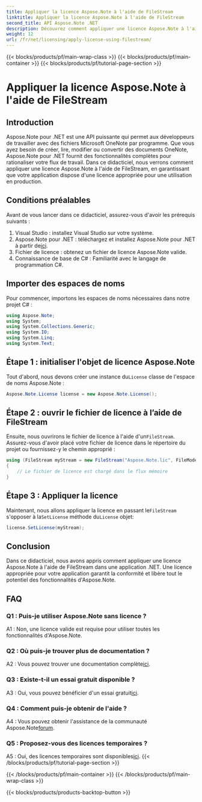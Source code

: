 ```yaml
---
title: Appliquer la licence Aspose.Note à l'aide de FileStream
linktitle: Appliquer la licence Aspose.Note à l'aide de FileStream
second_title: API Aspose.Note .NET
description: Découvrez comment appliquer une licence Aspose.Note à l'aide de FileStream dans vos applications .NET pour une intégration transparente.
weight: 12
url: /fr/net/licensing/apply-license-using-filestream/
---
```


{{< blocks/products/pf/main-wrap-class >}}
{{< blocks/products/pf/main-container >}}
{{< blocks/products/pf/tutorial-page-section >}}

# Appliquer la licence Aspose.Note à l'aide de FileStream

## Introduction

Aspose.Note pour .NET est une API puissante qui permet aux développeurs de travailler avec des fichiers Microsoft OneNote par programme. Que vous ayez besoin de créer, lire, modifier ou convertir des documents OneNote, Aspose.Note pour .NET fournit des fonctionnalités complètes pour rationaliser votre flux de travail. Dans ce didacticiel, nous verrons comment appliquer une licence Aspose.Note à l'aide de FileStream, en garantissant que votre application dispose d'une licence appropriée pour une utilisation en production.

## Conditions préalables

Avant de vous lancer dans ce didacticiel, assurez-vous d'avoir les prérequis suivants :

1. Visual Studio : installez Visual Studio sur votre système.
2.  Aspose.Note pour .NET : téléchargez et installez Aspose.Note pour .NET à partir de[ici](https://releases.aspose.com/note/net/).
3. Fichier de licence : obtenez un fichier de licence Aspose.Note valide.
4. Connaissance de base de C# : Familiarité avec le langage de programmation C#.

## Importer des espaces de noms

Pour commencer, importons les espaces de noms nécessaires dans notre projet C# :

```csharp
using Aspose.Note;
using System;
using System.Collections.Generic;
using System.IO;
using System.Linq;
using System.Text;
```

## Étape 1 : initialiser l'objet de licence Aspose.Note

 Tout d'abord, nous devons créer une instance du`License` classe de l'espace de noms Aspose.Note :

```csharp
Aspose.Note.License license = new Aspose.Note.License();
```

## Étape 2 : ouvrir le fichier de licence à l’aide de FileStream

 Ensuite, nous ouvrirons le fichier de licence à l'aide d'un`FileStream`. Assurez-vous d'avoir placé votre fichier de licence dans le répertoire du projet ou fournissez-y le chemin approprié :

```csharp
using (FileStream myStream = new FileStream("Aspose.Note.lic", FileMode.Open))
{
    // Le fichier de licence est chargé dans le flux mémoire
}
```

## Étape 3 : Appliquer la licence

 Maintenant, nous allons appliquer la licence en passant le`FileStream` s'opposer à la`SetLicense` méthode du`License` objet:

```csharp
license.SetLicense(myStream);
```

## Conclusion

Dans ce didacticiel, nous avons appris comment appliquer une licence Aspose.Note à l'aide de FileStream dans une application .NET. Une licence appropriée pour votre application garantit la conformité et libère tout le potentiel des fonctionnalités d'Aspose.Note.

## FAQ

### Q1 : Puis-je utiliser Aspose.Note sans licence ?

A1 : Non, une licence valide est requise pour utiliser toutes les fonctionnalités d'Aspose.Note.

### Q2 : Où puis-je trouver plus de documentation ?

 A2 : Vous pouvez trouver une documentation complète[ici](https://reference.aspose.com/note/net/).

### Q3 : Existe-t-il un essai gratuit disponible ?

 A3 : Oui, vous pouvez bénéficier d'un essai gratuit[ici](https://releases.aspose.com/).

### Q4 : Comment puis-je obtenir de l'aide ?

A4 : Vous pouvez obtenir l'assistance de la communauté Aspose.Note[forum](https://forum.aspose.com/c/note/28).

### Q5 : Proposez-vous des licences temporaires ?

 A5 : Oui, des licences temporaires sont disponibles[ici](https://purchase.aspose.com/temporary-license/).
{{< /blocks/products/pf/tutorial-page-section >}}

{{< /blocks/products/pf/main-container >}}
{{< /blocks/products/pf/main-wrap-class >}}

{{< blocks/products/products-backtop-button >}}
